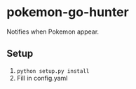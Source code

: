 # pokemon-go-hunter
Notifies when Pokemon appear.

## Setup
1. `python setup.py install`
2. Fill in config.yaml
